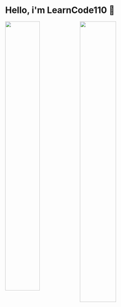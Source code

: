# Hello, i'm LearnCode110 👋


<img alter ="My Stats" align="left" width="47%" src="https://github-readme-stats.vercel.app/api?username=LearnCode110"/>
<img alter ="Top langs" align="left" width="48%" src="https://github-readme-stats.vercel.app/api/top-langs/?username=LearnCode110&layout=compact"/>
